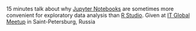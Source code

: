 15 minutes talk about why [Jupyter Notebooks](http://jupyter.org) are sometimes 
more convenient for exploratory data analysis than [R Studio](https://www.rstudio.com). 
Given at [IT Global Meetup](http://piter-united.ru/itgm9/itgm.html)  in Saint-Petersburg, Russia
